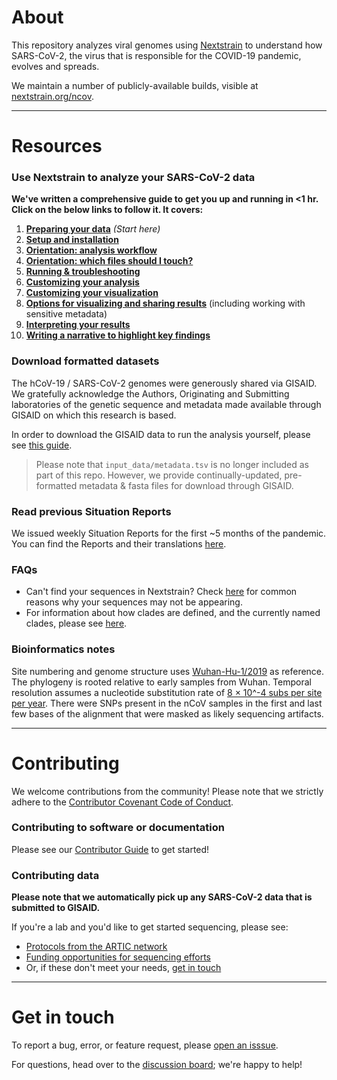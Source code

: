 # About  

This repository analyzes viral genomes using [Nextstrain](https://nextstrain.org) to understand how SARS-CoV-2, the virus that is responsible for the COVID-19 pandemic, evolves and spreads.

We maintain a number of publicly-available builds, visible at [nextstrain.org/ncov](https://nextstrain.org/ncov).

---
# Resources

### Use Nextstrain to analyze your SARS-CoV-2 data  

**We've written a comprehensive guide to get you up and running in <1 hr. Click on the below links to follow it. It covers:**
1. [**Preparing your data**](./docs/data-prep.md) _(Start here)_
2. [**Setup and installation**](./docs/setup.md)
3. [**Orientation: analysis workflow**](.docs/orientation-workflow.md)
4. [**Orientation: which files should I touch?**](.docs/orientation-files.md)
5. [**Running & troubleshooting**](.docs/running.md)
6. [**Customizing your analysis**](.docs/customizing-analysis.md)
7. [**Customizing your visualization**](.docs/customizing-visualization.md)
8. [**Options for visualizing and sharing results**](.docs/sharing.md) (including working with sensitive metadata)  
9. [**Interpreting your results**](.docs/interpretation.md)
10. [**Writing a narrative to highlight key findings**](.docs/narratives.md)


### Download formatted datasets  

The hCoV-19 / SARS-CoV-2 genomes were generously shared via GISAID. We gratefully acknowledge the Authors, Originating and Submitting laboratories of the genetic sequence and metadata made available through GISAID on which this research is based.

In order to download the GISAID data to run the analysis yourself, please see [this guide](XXX).  
> Please note that `input_data/metadata.tsv` is no longer included as part of this repo. However, we provide continually-updated, pre-formatted metadata & fasta files for download through GISAID.

### Read previous Situation Reports  
We issued weekly Situation Reports for the first ~5 months of the pandemic. You can find the Reports and their translations [here](https://nextstrain.org/ncov-sit-reps).

### FAQs  

- Can't find your sequences in Nextstrain? Check [here](./docs/data_faq.md) for common reasons why your sequences may not be appearing.
- For information about how clades are defined, and the currently named clades, please see [here](./contributor_docs/clades.md).

### Bioinformatics notes

Site numbering and genome structure uses [Wuhan-Hu-1/2019](https://www.ncbi.nlm.nih.gov/nuccore/MN908947) as reference. The phylogeny is rooted relative to early samples from Wuhan. Temporal resolution assumes a nucleotide substitution rate of [8 &times; 10^-4 subs per site per year](http://virological.org/t/phylodynamic-analysis-176-genomes-6-mar-2020/356). There were SNPs present in the nCoV samples in the first and last few bases of the alignment that were masked as likely sequencing artifacts.

---

# Contributing

We welcome contributions from the community! Please note that we strictly adhere to the [Contributor Covenant Code of Conduct](https://github.com/nextstrain/.github/blob/master/CODE_OF_CONDUCT.md).

### Contributing to software or documentation   
Please see our [Contributor Guide](https://github.com/nextstrain/.github/blob/master/CONTRIBUTING.md) to get started!

### Contributing data  
**Please note that we automatically pick up any SARS-CoV-2 data that is submitted to GISAID.**  

If you're a lab and you'd like to get started sequencing, please see:  
* [Protocols from the ARTIC network](https://www.protocols.io/groups/artic/publications)  
* [Funding opportunities for sequencing efforts](https://twitter.com/firefoxx66/status/1242147905768751106)  
* Or, if these don't meet your needs, [get in touch](mailto:hello@nextstrain.org)  

---

# Get in touch  

To report a bug, error, or feature request, please [open an isssue](https://github.com/nextstrain/ncov/issues).  

For questions, head over to the [discussion board](https://discussion.nextstrain.org/); we're happy to help!
